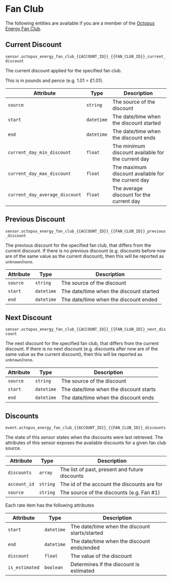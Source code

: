# Fan Club

The following entities are available if you are a member of the [Octopus Energy Fan Club](https://www.octopusenergygeneration.com/fan-club/).

## Current Discount

`sensor.octopus_energy_fan_club_{{ACCOUNT_ID}}_{{FAN_CLUB_ID}}_current_discount`

The current discount applied for the specified fan club.

This is in pounds and pence (e.g. 1.01 = £1.01).

| Attribute | Type | Description |
|-----------|------|-------------|
| `source` | `string` | The source of the discount |
| `start` | `datetime` | The date/time when the discount started |
| `end` | `datetime` | The date/time when the discount ends |
| `current_day_min_discount` | `float` | The minimum discount available for the current day |
| `current_day_max_discount` | `float` | The maximum discount available for the current day |
| `current_day_average_discount` | `float` | The average discount for the current day |

## Previous Discount

`sensor.octopus_energy_fan_club_{{ACCOUNT_ID}}_{{FAN_CLUB_ID}}_previous_discount`

The previous discount for the specified fan club, that differs from the current discount. If there is no previous discount (e.g. discounts before now are of the same value as the current discount), then this will be reported as `unknown`/`none`.

| Attribute | Type | Description |
|-----------|------|-------------|
| `source` | `string` | The source of the discount |
| `start` | `datetime` | The date/time when the discount started |
| `end` | `datetime` | The date/time when the discount ended |

## Next Discount

`sensor.octopus_energy_fan_club_{{ACCOUNT_ID}}_{{FAN_CLUB_ID}}_next_discount`

The next discount for the specified fan club, that differs from the current discount. If there is no next discount (e.g. discounts after now are of the same value as the current discount), then this will be reported as `unknown`/`none`.

| Attribute | Type | Description |
|-----------|------|-------------|
| `source` | `string` | The source of the discount |
| `start` | `datetime` | The date/time when the discount starts |
| `end` | `datetime` | The date/time when the discount ends |

## Discounts

`event.octopus_energy_fan_club_{{ACCOUNT_ID}}_{{FAN_CLUB_ID}}_discounts`

The state of this sensor states when the discounts were last retrieved. The attributes of this sensor exposes the available discounts for a given fan club source.

| Attribute | Type | Description |
|-----------|------|-------------|
| `discounts` | `array` | The list of past, present and future discounts |
| `account_id` | `string` | The id of the account the discounts are for |
| `source` | `string` | The source of the discounts (e.g. Fan #1) |

Each rate item has the following attributes

| Attribute | Type | Description |
|-----------|------|-------------|
| `start` | `datetime` | The date/time when the discount starts/started |
| `end` | `datetime` | The date/time when the discount ends/ended |
| `discount` | `float` | The value of the discount |
| `is_estimated` | `boolean` | Determines if the discount is estimated |